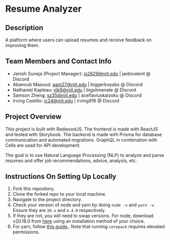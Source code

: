 # Resume Analyzer

## Description
A platform where users can upload resumes and receive feedback on improving them.

## Team Members and Contact Info
- Janish Suneja (Project Manager): js2629@njit.edu | janbivalent @ Discord
- Abanoub Masoud: aam27@njit.edu | biggerboyabs @ Discord
- Nathaniel Kapleau: nlk9@njit.edu | bigslimenate @ Discord
- Samson Zheng: sz35@njit.edu | aceflaviuskaizoku @ Discord
- Irving Castillo: ic24@njit.edu | irving918 @ Discord

## Project Overview
This project is built with RedwoodJS. The frontend is made with ReactJS and tested with
Storybook. The backend is made with Prisma for database communication and automated migrations.
GraphQL in combination with Cells are used for API development.

The goal is to use Natural Language Processing (NLP) to analyze and parse resumes and offer
job recommendations, advice, analysis, etc.

## Instructions On Setting Up Locally
1. Fork this repository.
2. Clone the forked repo to your local machine.
3. Navigate to the project directory.
4. Check your version of node and yarn by doing `node -v` and `yarn -v`. Ensure they are `20.x` and `4.4.0` respectively.
  1. If they are not, you will need to swap versions. For node, download v20.18.0 from [here](https://nodejs.org/en/download/package-manager) using an installation method of your choice.
  2. For yarn, follow [this guide.](https://docs.redwoodjs.com/docs/how-to/using-yarn/). Note that running `corepack` requires elevated permissions.
